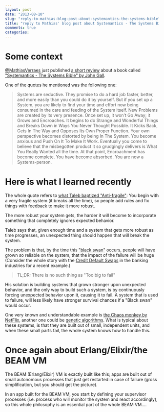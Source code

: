```yaml
---
layout: post
date: "2013-08-10"
slug: "reply-to-mathias-blog-post-about-systemantics-the-systems-bible"
title: "reply to Mathias' blog post about Systemantics - The Systems Bible"
comments: true
categories: 
---
```


# Some context

[@MathiasVerraes](http://twitter.com/mathiasverraes) just published [a short review](http://verraes.net/2013/08/john-gall-systemantics-the-systems-bible/) about a book called ["Systemantics - The Systems Bible" by John Gall](http://www.amazon.com/SYSTEMANTICS-THE-SYSTEMS-BIBLE-ebook/dp/B00AK1BIDM).

One of the quotes he mentioned was the following one:

>Systems are seductive. They promise to do a hard job faster, better, and more easily than you could do it by yourself. But if you set up a System, you are likely to find your time and effort now being consumed in the care and feeding of the System itself. New Problems are created by its very presence. Once set up, it won’t Go Away; it Grows and Encroaches. It begins to do Strange and Wonderful Things and Breaks Down in Ways You Never Thought Possible. It Kicks Back, Gets In The Way and Opposes Its Own Proper Function. Your own perspective becomes distorted by being In The System. You become anxious and Push On It To Make It Work. Eventually you come to believe that the misbegotten product it so grudgingly delivers is What You Really Wanted all the time. At that point, Encroachment has become complete. You have become absorbed. You are now a Systems-person.

# Here is what I learned recently

The whole quote refers to [what Taleb baptized "Anti-fragile"](http://www.amazon.com/Antifragile-Things-That-Gain-Disorder/dp/1400067820/ref=sr_1_1?ie=UTF8&qid=1376114525&sr=8-1&keywords=antifragile):
You begin with a very fragile system (it breaks all the time), so people add rules and fix things with feedback to make it more robust.

The more robust your system gets, the harder it will become to incorporate something that completely ignores expected behavior.

Taleb says that, given enough time and a system that gets more robust as time progresses, an unexpected thing should happen that will break the system.

The problem is that, by the time this ["black swan"](http://en.wikipedia.org/wiki/The_Black_Swan_(2007_book)) occurs, people will have grown so reliable on the system, that the impact of the failure will be huge (Consider the whole story with the [Credit Default Swaps](http://nl.wikipedia.org/wiki/Credit_default_swap#Risico.27s_verbonden_aan_credit_default_swaps) in the banking industries for a recent example.)

> TL;DR: There is no such thing as "Too big to fail"

His solution is building systems that grown stronger upon unexpected behavior, and the only way to build such a system, is by continuously forcing unexpected behavior upon it, causing it to fail. A system that is used to failure, will less likely have stronger survival chances if a "Black swan" would occur.

One very known and understandable example is [the Chaos monkey by NetFlix](http://techblog.netflix.com/2012/07/chaos-monkey-released-into-wild.html), another one could be [genetic algorithms](http://en.wikipedia.org/wiki/Genetic_algorithm). What is typical about these systems, is that they are built out of small, independent units, and when these small parts fail, the whole system knows how to handle this.

# Once again about Erlang/Elixir/the BEAM VM

The BEAM (Erlang/Elixir) VM is exactly built like this; apps are built out of small autonomous processes that just get restarted in case of failure (gross simplification, but you should get the picture).

In an app built for the BEAM VM, you start by defining your supervisor processes (i.e. process who will monitor the system and react accordingly), so this whole philosophy is an essential part of the whole BEAM VM....
